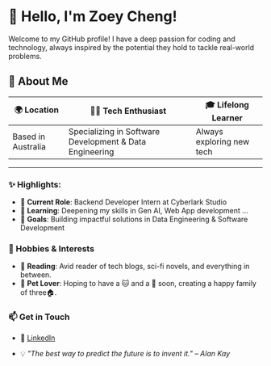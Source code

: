 # 👋 Hello, I'm Zoey Cheng!

Welcome to my GitHub profile! I have a deep passion for coding and technology, always inspired by the potential they hold to tackle real-world problems.

## 📌 About Me

| 🌍 Location       | 👩‍💻 Tech Enthusiast                                      | 🎓 Lifelong Learner       |
| ----------------- | ------------------------------------------------------- | ------------------------- |
| Based in Australia | Specializing in Software Development & Data Engineering | Always exploring new tech |

---

### ✨ Highlights:

- 🏢 **Current Role**: Backend Developer Intern at Cyberlark Studio
- 🌱 **Learning**: Deepening my skills in Gen AI, Web App development ...
- 🎯 **Goals**: Building impactful solutions in Data Engineering & Software Development


### 🎨 Hobbies & Interests

- 📖 **Reading**: Avid reader of tech blogs, sci-fi novels, and everything in between.
- 🐾 **Pet Lover**: Hoping to have a 🐱 and a 🐶 soon, creating a happy family of three🏠.


### 📫 Get in Touch

- 🔗 [LinkedIn](https://www.linkedin.com/in/ziying-zheng/)

- 💡 _"The best way to predict the future is to invent it." – Alan Kay_
